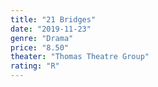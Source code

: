 ```yaml
---
title: "21 Bridges"
date: "2019-11-23"
genre: "Drama"
price: "8.50"
theater: "Thomas Theatre Group"
rating: "R"
---
```

